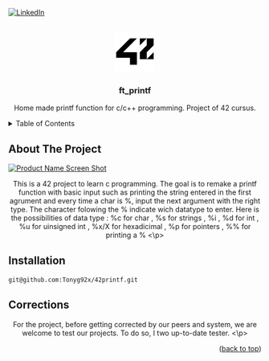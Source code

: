 <div id="top"></div>
<!--
*** Thanks for checking out the Best-README-Template. If you have a suggestion
*** that would make this better, please fork the repo and create a pull request
*** or simply open an issue with the tag "enhancement".
*** Don't forget to give the project a star!
*** Thanks again! Now go create something AMAZING! :D
-->



<!-- PROJECT SHIELDS -->
<!--
*** I'm using markdown "reference style" links for readability.
*** Reference links are enclosed in brackets [ ] instead of parentheses ( ).
*** See the bottom of this document for the declaration of the reference variables
*** for contributors-url, forks-url, etc. This is an optional, concise syntax you may use.
*** https://www.markdownguide.org/basic-syntax/#reference-style-links
-->

[![LinkedIn][linkedin-shield]][linkedin-url]



<!-- PROJECT LOGO -->
<br />
<div align="center">
  <a href="https://github.com/github_username/repo_name">
    <img src="images/42_Logo.svg.png" alt="Logo" width="80" height="80">
  </a>

<h3 align="center">ft_printf</h3>

  <p align="center">
    Home made printf function for c/c++ programming. Project of 42 cursus.
  </p>
</div>



<!-- TABLE OF CONTENTS -->
<details>
  <summary>Table of Contents</summary>
  <ol>
    <li>
      <a href="#about-the-project">About The Project</a>
    </li>
    <li>
      <a href="#installation">Installation</a>
    </li>
    <li>
      <a href="#Corrections">Corrections</a>
    </li>
  </ol>
</details>



<!-- ABOUT THE PROJECT -->
## About The Project

[![Product Name Screen Shot][product-screenshot]](https://example.com)
<p align="center">
  This is a 42 project to learn c programming. The goal is to remake a printf function with basic input such as printing the string entered in the first agrument and every time a char is %, input the next argument with the right type. The character folowing the % indicate wich datatype to enter. Here is the possibilities of data type : %c for char , %s for strings , %i , %d for int , %u for uinsigned int , %x/X for hexadicimal , %p for pointers , %% for printing a %
<\p>

 <!-- INSTALLATION -->
## Installation
```markdown
git@github.com:Tonyg92x/42printf.git
```
 
 <!-- CORRECTIONS -->
## Corrections
<p align="center">
  For the project, before getting corrected by our peers and system, we are welcome to test our projects. To do so, I two up-to-date tester.
<\p>

<p align="right">(<a href="#top">back to top</a>)</p>

<!-- MARKDOWN LINKS & IMAGES -->
<!-- https://www.markdownguide.org/basic-syntax/#reference-style-links -->
[linkedin-shield]: https://img.shields.io/badge/-LinkedIn-black.svg?style=for-the-badge&logo=linkedin&colorB=555
[linkedin-url]: https://www.linkedin.com/in/anthony-guay-75b27421b/
[product-screenshot]: images/screenshot.png
